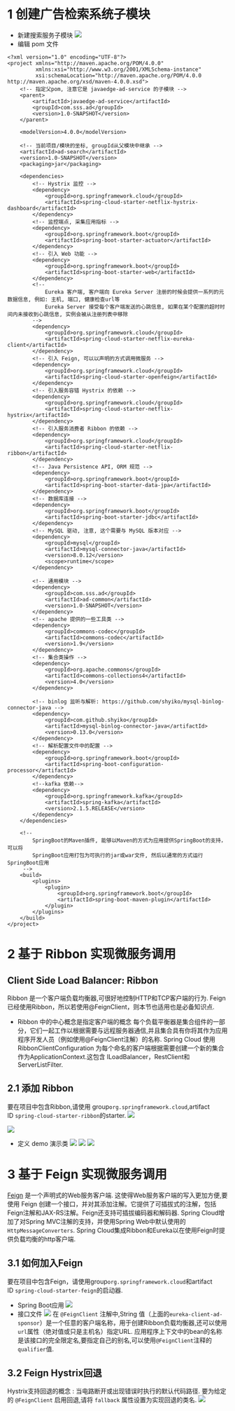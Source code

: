 # 1 创建广告检索系统子模块
- 新建搜索服务子模块
![](https://upload-images.jianshu.io/upload_images/4685968-40096bb89429cd02.png?imageMogr2/auto-orient/strip%7CimageView2/2/w/1240)
- 编辑 pom 文件
```
<?xml version="1.0" encoding="UTF-8"?>
<project xmlns="http://maven.apache.org/POM/4.0.0"
         xmlns:xsi="http://www.w3.org/2001/XMLSchema-instance"
         xsi:schemaLocation="http://maven.apache.org/POM/4.0.0 http://maven.apache.org/xsd/maven-4.0.0.xsd">
    <!-- 指定父pom, 注意它是 javaedge-ad-service 的子模块 -->
    <parent>
        <artifactId>javaedge-ad-service</artifactId>
        <groupId>com.sss.ad</groupId>
        <version>1.0-SNAPSHOT</version>
    </parent>

    <modelVersion>4.0.0</modelVersion>

    <!-- 当前项目/模块的坐标, groupId从父模块中继承 -->
    <artifactId>ad-search</artifactId>
    <version>1.0-SNAPSHOT</version>
    <packaging>jar</packaging>

    <dependencies>
        <!-- Hystrix 监控 -->
        <dependency>
            <groupId>org.springframework.cloud</groupId>
            <artifactId>spring-cloud-starter-netflix-hystrix-dashboard</artifactId>
        </dependency>
        <!-- 监控端点, 采集应用指标 -->
        <dependency>
            <groupId>org.springframework.boot</groupId>
            <artifactId>spring-boot-starter-actuator</artifactId>
        </dependency>
        <!-- 引入 Web 功能 -->
        <dependency>
            <groupId>org.springframework.boot</groupId>
            <artifactId>spring-boot-starter-web</artifactId>
        </dependency>
        <!--
            Eureka 客户端, 客户端向 Eureka Server 注册的时候会提供一系列的元数据信息, 例如: 主机, 端口, 健康检查url等
            Eureka Server 接受每个客户端发送的心跳信息, 如果在某个配置的超时时间内未接收到心跳信息, 实例会被从注册列表中移除
        -->
        <dependency>
            <groupId>org.springframework.cloud</groupId>
            <artifactId>spring-cloud-starter-netflix-eureka-client</artifactId>
        </dependency>
        <!-- 引入 Feign, 可以以声明的方式调用微服务 -->
        <dependency>
            <groupId>org.springframework.cloud</groupId>
            <artifactId>spring-cloud-starter-openfeign</artifactId>
        </dependency>
        <!-- 引入服务容错 Hystrix 的依赖 -->
        <dependency>
            <groupId>org.springframework.cloud</groupId>
            <artifactId>spring-cloud-starter-netflix-hystrix</artifactId>
        </dependency>
        <!-- 引入服务消费者 Ribbon 的依赖 -->
        <dependency>
            <groupId>org.springframework.cloud</groupId>
            <artifactId>spring-cloud-starter-netflix-ribbon</artifactId>
        </dependency>
        <!-- Java Persistence API, ORM 规范 -->
        <dependency>
            <groupId>org.springframework.boot</groupId>
            <artifactId>spring-boot-starter-data-jpa</artifactId>
        </dependency>
        <!-- 数据库连接 -->
        <dependency>
            <groupId>org.springframework.boot</groupId>
            <artifactId>spring-boot-starter-jdbc</artifactId>
        </dependency>
        <!-- MySQL 驱动, 注意, 这个需要与 MySQL 版本对应 -->
        <dependency>
            <groupId>mysql</groupId>
            <artifactId>mysql-connector-java</artifactId>
            <version>8.0.12</version>
            <scope>runtime</scope>
        </dependency>

        <!-- 通用模块 -->
        <dependency>
            <groupId>com.sss.ad</groupId>
            <artifactId>ad-common</artifactId>
            <version>1.0-SNAPSHOT</version>
        </dependency>
        <!-- apache 提供的一些工具类 -->
        <dependency>
            <groupId>commons-codec</groupId>
            <artifactId>commons-codec</artifactId>
            <version>1.9</version>
        </dependency>
        <!-- 集合类操作 -->
        <dependency>
            <groupId>org.apache.commons</groupId>
            <artifactId>commons-collections4</artifactId>
            <version>4.0</version>
        </dependency>

        <!-- binlog 监听与解析: https://github.com/shyiko/mysql-binlog-connector-java -->
        <dependency>
            <groupId>com.github.shyiko</groupId>
            <artifactId>mysql-binlog-connector-java</artifactId>
            <version>0.13.0</version>
        </dependency>
        <!-- 解析配置文件中的配置 -->
        <dependency>
            <groupId>org.springframework.boot</groupId>
            <artifactId>spring-boot-configuration-processor</artifactId>
        </dependency>
        <!--kafka 依赖-->
        <dependency>
            <groupId>org.springframework.kafka</groupId>
            <artifactId>spring-kafka</artifactId>
            <version>2.1.5.RELEASE</version>
        </dependency>
    </dependencies>

    <!--
        SpringBoot的Maven插件, 能够以Maven的方式为应用提供SpringBoot的支持，可以将
        SpringBoot应用打包为可执行的jar或war文件, 然后以通常的方式运行SpringBoot应用
     -->
    <build>
        <plugins>
            <plugin>
                <groupId>org.springframework.boot</groupId>
                <artifactId>spring-boot-maven-plugin</artifactId>
            </plugin>
        </plugins>
    </build>
</project>
```

# 2 基于 Ribbon 实现微服务调用
## Client Side Load Balancer: Ribbon
Ribbon 是一个客户端负载均衡器,可很好地控制HTTP和TCP客户端的行为.
Feign已经使用Ribbon，所以若使用@FeignClient，则本节也适用也是必备知识点.

- Ribbon 中的中心概念是指定客户端的概念
每个负载平衡器是集合组件的一部分，它们一起工作以根据需要与远程服务器通信,并且集合具有你将其作为应用程序开发人员（例如使用@FeignClient注解）的名称.
Spring Cloud 使用 RibbonClientConfiguration 为每个命名的客户端根据需要创建一个新的集合作为ApplicationContext.这包含 ILoadBalancer，RestClient和ServerListFilter.

## 2.1 添加 Ribbon
要在项目中包含Ribbon,请使用
group`org.springframework.cloud`,artifact ID `spring-cloud-starter-ribbon`的starter.
![](https://upload-images.jianshu.io/upload_images/4685968-098c9e93809824fe.png?imageMogr2/auto-orient/strip%7CimageView2/2/w/1240)


![](https://upload-images.jianshu.io/upload_images/4685968-2d29eb36cacb5587.png?imageMogr2/auto-orient/strip%7CimageView2/2/w/1240)
- 定义 demo 演示类
![](https://upload-images.jianshu.io/upload_images/4685968-845fe608103d0ee6.png?imageMogr2/auto-orient/strip%7CimageView2/2/w/1240)
![](https://upload-images.jianshu.io/upload_images/4685968-929434ee59761f78.png?imageMogr2/auto-orient/strip%7CimageView2/2/w/1240)
![](https://upload-images.jianshu.io/upload_images/4685968-c8dedc0f19ffc11e.png?imageMogr2/auto-orient/strip%7CimageView2/2/w/1240)

# 3 基于 Feign 实现微服务调用
[Feign](https://github.com/Netflix/feign) 是一个声明式的Web服务客户端.
这使得Web服务客户端的写入更加方便,要使用 Feign 创建一个接口，并对其添加注解。它提供了可插拔式的注解，包括Feign注解和JAX-RS注解。Feign还支持可插拔编码器和解码器.
Spring Cloud增加了对Spring MVC注解的支持，并使用Spring Web中默认使用的`HttpMessageConverters`.
Spring Cloud集成Ribbon和Eureka以在使用Feign时提供负载均衡的http客户端.

## 3.1 如何加入Feign
要在项目中包含Feign，请使用group`org.springframework.cloud`和artifact ID `spring-cloud-starter-feign`的启动器.

- Spring Boot应用
![](https://upload-images.jianshu.io/upload_images/4685968-7bb526fdf165b33c.png?imageMogr2/auto-orient/strip%7CimageView2/2/w/1240)
- 接口文件
![](https://upload-images.jianshu.io/upload_images/4685968-61e205c8529dfe8f.png?imageMogr2/auto-orient/strip%7CimageView2/2/w/1240)
在 `@FeignClient` 注解中,String 值（上面的`eureka-client-ad-sponsor`）是一个任意的客户端名称，用于创建Ribbon负载均衡器,还可以使用`url`属性（绝对值或只是主机名）指定URL.
应用程序上下文中的bean的名称是该接口的完全限定名,要指定自己的别名,可以使用`@FeignClient`注释的`qualifier`值.

## 3.2 Feign Hystrix回退
Hystrix支持回退的概念 : 当电路断开或出现错误时执行的默认代码路径.
要为给定的 `@FeignClient` 启用回退,请将 `fallback` 属性设置为实现回退的类名.
![](https://upload-images.jianshu.io/upload_images/4685968-a0e529ea777453b2.png?imageMogr2/auto-orient/strip%7CimageView2/2/w/1240)
